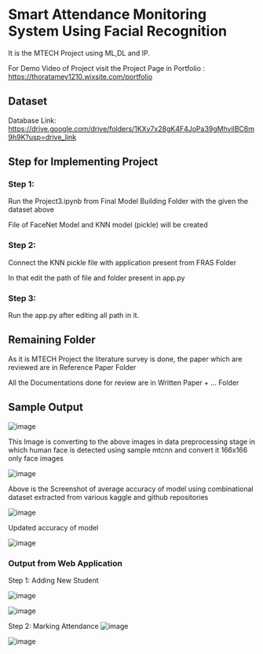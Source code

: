 # Smart Attendance Monitoring System Using Facial Recognition
It is the MTECH Project using ML,DL and IP.

For Demo Video of Project visit the Project Page in Portfolio : https://thoratamey1210.wixsite.com/portfolio
## Dataset
Database Link: https://drive.google.com/drive/folders/1KXy7x28gK4F4JoPa39gMhvilBC6m9h9K?usp=drive_link
## Step for Implementing Project
### Step 1:
Run the Project3.ipynb from Final Model Building Folder with the given the dataset above

File of FaceNet Model and KNN model (pickle) will be created
### Step 2:
Connect the KNN pickle file with application present from FRAS Folder 

In that edit the path of file and folder present in app.py
### Step 3:
Run the app.py after editing all path in it.
## Remaining Folder
As it is MTECH Project the literature survey is done, the paper which are reviewed are in Reference Paper Folder

All the Documentations done for review are in Written Paper + ... Folder
## Sample Output
![image](https://github.com/thoratamey/SmartAttendanceMonitoringSystemUsingFacialRecognition/assets/88768050/5a150e3e-f776-4897-a43f-c4ec46831564)

This Image is converting to the above images in data preprocessing stage in which human face is detected using sample mtcnn and convert it 166x166 only face images

![image](https://github.com/thoratamey/SmartAttendanceMonitoringSystemUsingFacialRecognition/assets/88768050/02609bd8-70df-4018-b5ea-d1d63372b69e)

Above is the Screenshot of average accuracy of model using combinational dataset extracted from various kaggle and github repositories 

![image](https://github.com/thoratamey/SmartAttendanceMonitoringSystemUsingFacialRecognition/assets/88768050/022414fb-e8a5-4198-8dc5-68b12fd07f10)

Updated accuracy of model

![image](https://github.com/thoratamey/SmartAttendanceMonitoringSystemUsingFacialRecognition/assets/88768050/4224d434-1cef-4faa-92bb-7872581bc799)

### Output from Web Application
Step 1:
Adding New Student

![image](https://github.com/thoratamey/SmartAttendanceMonitoringSystemUsingFacialRecognition/assets/88768050/3eeffe51-efc9-44cc-b9d3-3aecae5a75a5)

![image](https://github.com/thoratamey/SmartAttendanceMonitoringSystemUsingFacialRecognition/assets/88768050/f5cf2c09-764f-4172-aad4-8fe0874c7a0a)

Step 2:
Marking Attendance
![image](https://github.com/thoratamey/SmartAttendanceMonitoringSystemUsingFacialRecognition/assets/88768050/0debb092-131a-4b1f-a007-f106ca5e4861)

![image](https://github.com/thoratamey/SmartAttendanceMonitoringSystemUsingFacialRecognition/assets/88768050/1ba7755d-2f1d-4a0a-8091-d0f987812661)
